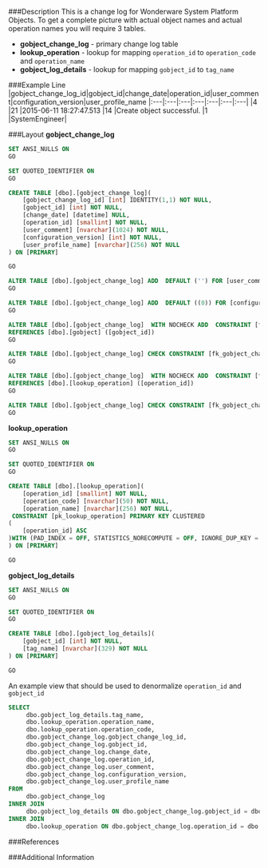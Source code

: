 ###Description
This is a change log for Wonderware System Platform Objects.  To get a complete picture with actual object names and actual operation names you will require 3 tables.
- **gobject_change_log** - primary change log table
- **lookup_operation** - lookup for mapping `operation_id` to `operation_code` and `operation_name`
- **gobject_log_details** - lookup for mapping `gobject_id` to `tag_name`


###Example Line
|gobject_change_log_id|gobject_id|change_date|operation_id|user_comment|configuration_version|user_profile_name
|:---|:---|:---|:---|:---|:---|:---|
|4	|21	|2015-06-11 18:27:47.513	|14	|Create object successful.	|1	|SystemEngineer|

###Layout
**gobject_change_log**
```sql
SET ANSI_NULLS ON
GO

SET QUOTED_IDENTIFIER ON
GO

CREATE TABLE [dbo].[gobject_change_log](
	[gobject_change_log_id] [int] IDENTITY(1,1) NOT NULL,
	[gobject_id] [int] NOT NULL,
	[change_date] [datetime] NULL,
	[operation_id] [smallint] NOT NULL,
	[user_comment] [nvarchar](1024) NOT NULL,
	[configuration_version] [int] NOT NULL,
	[user_profile_name] [nvarchar](256) NOT NULL
) ON [PRIMARY]

GO

ALTER TABLE [dbo].[gobject_change_log] ADD  DEFAULT ('') FOR [user_comment]
GO

ALTER TABLE [dbo].[gobject_change_log] ADD  DEFAULT ((0)) FOR [configuration_version]
GO

ALTER TABLE [dbo].[gobject_change_log]  WITH NOCHECK ADD  CONSTRAINT [fk_gobject_change_log_gobject] FOREIGN KEY([gobject_id])
REFERENCES [dbo].[gobject] ([gobject_id])
GO

ALTER TABLE [dbo].[gobject_change_log] CHECK CONSTRAINT [fk_gobject_change_log_gobject]
GO

ALTER TABLE [dbo].[gobject_change_log]  WITH NOCHECK ADD  CONSTRAINT [fk_gobject_change_log_lookup_operation] FOREIGN KEY([operation_id])
REFERENCES [dbo].[lookup_operation] ([operation_id])
GO

ALTER TABLE [dbo].[gobject_change_log] CHECK CONSTRAINT [fk_gobject_change_log_lookup_operation]
GO
```

**lookup_operation**
```sql
SET ANSI_NULLS ON
GO

SET QUOTED_IDENTIFIER ON
GO

CREATE TABLE [dbo].[lookup_operation](
	[operation_id] [smallint] NOT NULL,
	[operation_code] [nvarchar](50) NOT NULL,
	[operation_name] [nvarchar](256) NOT NULL,
 CONSTRAINT [pk_lookup_operation] PRIMARY KEY CLUSTERED 
(
	[operation_id] ASC
)WITH (PAD_INDEX = OFF, STATISTICS_NORECOMPUTE = OFF, IGNORE_DUP_KEY = OFF, ALLOW_ROW_LOCKS = ON, ALLOW_PAGE_LOCKS = ON) ON [PRIMARY]
) ON [PRIMARY]

GO
```
**gobject_log_details**
```sql
SET ANSI_NULLS ON
GO

SET QUOTED_IDENTIFIER ON
GO

CREATE TABLE [dbo].[gobject_log_details](
	[gobject_id] [int] NOT NULL,
	[tag_name] [nvarchar](329) NOT NULL
) ON [PRIMARY]

GO
```

An example view that should be used to denormalize `operation_id` and `gobject_id`
```sql
SELECT
     dbo.gobject_log_details.tag_name,
     dbo.lookup_operation.operation_name,
     dbo.lookup_operation.operation_code, 
     dbo.gobject_change_log.gobject_change_log_id, 
     dbo.gobject_change_log.gobject_id,
     dbo.gobject_change_log.change_date, 
     dbo.gobject_change_log.operation_id, 
     dbo.gobject_change_log.user_comment,
     dbo.gobject_change_log.configuration_version, 
     dbo.gobject_change_log.user_profile_name
FROM 
     dbo.gobject_change_log
INNER JOIN
     dbo.gobject_log_details ON dbo.gobject_change_log.gobject_id = dbo.gobject_log_details.gobject_id
INNER JOIN
     dbo.lookup_operation ON dbo.gobject_change_log.operation_id = dbo.lookup_operation.operation_id
```

###References

###Additional Information



